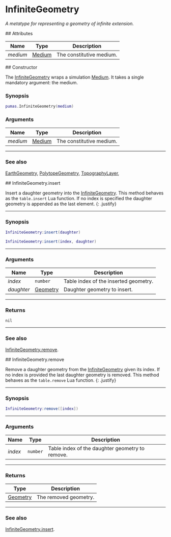 # InfiniteGeometry
_A metatype for representing a geometry of infinite extension._


<div markdown="1" class="shaded-box fancy">
## Attributes

|Name|Type|Description|
|----|----|-----------|
|*medium*|[Medium](../medium/Medium.md)| The constitutive medium. |
</div>

<div markdown="1" class="shaded-box fancy">
## Constructor

The [InfiniteGeometry](InfiniteGeometry.md) wraps a simulation
[Medium](../physics/Medium.md). It takes a single mandatory argument: the
medium.

### Synopsis

```lua
pumas.InfiniteGeometry(medium)
```

### Arguments

|Name|Type|Description|
|----|----|-----------|
|*medium*|[Medium](../medium/Medium.md)| The constitutive medium. |

---

### See also

[EarthGeometry](EarthGeometry.md),
[PolytopeGeometry](PolytopeGeometry.md),
[TopographyLayer](TopographyLayer.md),

</div>


<div markdown="1" class="shaded-box fancy">
## InfiniteGeometry.insert

Insert a daughter geometry into the [InfiniteGeometry](InfiniteGeometry.md).
This method behaves as the `table.insert` Lua function. If no index is specified
the daughter geometry is appended as the last element.
{: .justify}

---

### Synopsis

```lua
InfiniteGeometry:insert(daughter)

InfiniteGeometry:insert(index, daughter)
```

---

### Arguments

|Name|Type|Description|
|----|----|-----------|
|*index*|`number`|Table index of the inserted geometry.|
|*daughter*|[Geometry](Geometry.md)|Daughter geometry to insert.|

---

### Returns

`nil`

---

### See also

[InfiniteGeometry.remove](#infinitegeometryremove).
</div>


<div markdown="1" class="shaded-box fancy">
## InfiniteGeometry.remove

Remove a daughter geometry from the [InfiniteGeometry](InfiniteGeometry.md)
given its index. If no index is provided the last daughter geometry is removed.
This method behaves as the `table.remove` Lua function.
{: .justify}

---

### Synopsis

```lua
InfiniteGeometry:remove([index])
```

---

### Arguments

|Name|Type|Description|
|----|----|-----------|
|*index*|`number`|Table index of the daughter geometry to remove.|

---

### Returns

|Type|Description|
|----|-----------|
|[Geometry](Geometry.md)| The removed geometry.|

---

### See also

[InfiniteGeometry.insert](#infinitegeometryinsert).

</div>

